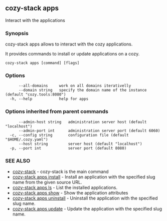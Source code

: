 ## cozy-stack apps

Interact with the applications

### Synopsis


cozy-stack apps allows to interact with the cozy applications.

It provides commands to install or update applications on
a cozy.


```
cozy-stack apps [command] [flags]
```

### Options

```
      --all-domains     work on all domains iterativelly
      --domain string   specify the domain name of the instance (default "cozy.tools:8080")
  -h, --help            help for apps
```

### Options inherited from parent commands

```
      --admin-host string   administration server host (default "localhost")
      --admin-port int      administration server port (default 6060)
  -c, --config string       configuration file (default "$HOME/.cozy.yaml")
      --host string         server host (default "localhost")
  -p, --port int            server port (default 8080)
```

### SEE ALSO

* [cozy-stack](cozy-stack.md)	 - cozy-stack is the main command
* [cozy-stack apps install](cozy-stack_apps_install.md)	 - Install an application with the specified slug name
from the given source URL.
* [cozy-stack apps ls](cozy-stack_apps_ls.md)	 - List the installed applications.
* [cozy-stack apps show](cozy-stack_apps_show.md)	 - Show the application attributes
* [cozy-stack apps uninstall](cozy-stack_apps_uninstall.md)	 - Uninstall the application with the specified slug name.
* [cozy-stack apps update](cozy-stack_apps_update.md)	 - Update the application with the specified slug name.

